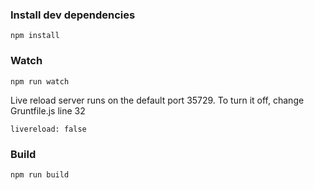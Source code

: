 ### Install dev dependencies
`npm install`

### Watch
`npm run watch`

Live reload server runs on the default port 35729. To turn it off, change Gruntfile.js line 32

`livereload: false`

### Build
`npm run build`

